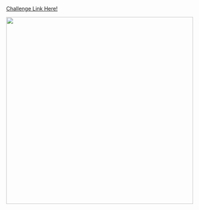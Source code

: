 <a href="https://8weeksqlchallenge.com/case-study-6/"> Challenge Link Here!

<a href="url"><img src="https://8weeksqlchallenge.com/images/case-study-designs/6.png" align="center" height="500"  ></a>



